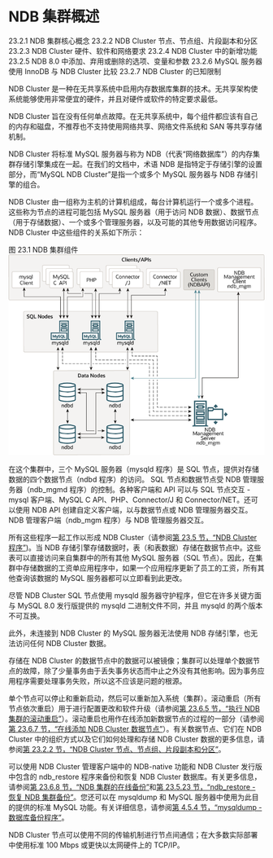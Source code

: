 # NDB 集群概述

23.2.1 NDB 集群核心概念
23.2.2 NDB Cluster 节点、节点组、片段副本和分区
23.2.3 NDB Cluster 硬件、软件和网络要求
23.2.4 NDB Cluster 中的新增功能
23.2.5 NDB 8.0 中添加、弃用或删除的选项、变量和参数
23.2.6 MySQL 服务器使用 InnoDB 与 NDB Cluster 比较
23.2.7 NDB Cluster 的已知限制

NDB Cluster 是一种在无共享系统中启用内存数据库集群的技术。无共享架构使系统能够使用非常便宜的硬件，并且对硬件或软件的特定要求最低。

NDB Cluster 旨在没有任何单点故障。在无共享系统中，每个组件都应该有自己的内存和磁盘，不推荐也不支持使用网络共享、网络文件系统和 SAN 等共享存储机制。

NDB Cluster 将标准 MySQL 服务器与称为 NDB（代表“网络数据库”）的内存集群存储引擎集成在一起。在我们的文档中，术语 NDB 是指特定于存储引擎的设置部分，而“MySQL NDB Cluster”是指一个或多个 MySQL 服务器与 NDB 存储引擎的组合。

NDB Cluster 由一组称为主机的计算机组成，每台计算机运行一个或多个进程。这些称为节点的进程可能包括 MySQL 服务器（用于访问 NDB 数据）、数据节点（用于存储数据）、一个或多个管理服务器，以及可能的其他专用数据访问程序。 NDB Cluster 中这些组件的关系如下所示：

图 23.1 NDB 集群组件![NDB Cluster Components](../../../resources/cluster-components-1.png)

在这个集群中，三个 MySQL 服务器（mysqld 程序）是 SQL 节点，提供对存储数据的四个数据节点（ndbd 程序）的访问。 SQL 节点和数据节点受 NDB 管理服务器（ndb_mgmd 程序）的控制。各种客户端和 API 可以与 SQL 节点交互 - mysql 客户端、MySQL C API、PHP、Connector/J 和 Connector/NET。还可以使用 NDB API 创建自定义客户端，以与数据节点或 NDB 管理服务器交互。 NDB 管理客户端（ndb_mgm 程序）与 NDB 管理服务器交互。

所有这些程序一起工作以形成 NDB Cluster（请参阅[第 23.5 节，“NDB Cluster 程序”](https://dev.mysql.com/doc/refman/8.0/en/mysql-cluster-programs.html))。当 NDB 存储引擎存储数据时，表（和表数据）存储在数据节点中。这些表可以直接访问来自集群中的所有其他 MySQL 服务器（SQL 节点）。因此，在集群中存储数据的工资单应用程序中，如果一个应用程序更新了员工的工资，所有其他查询该数据的 MySQL 服务器都可以立即看到此更改。

尽管 NDB Cluster SQL 节点使用 mysqld 服务器守护程序，但它在许多关键方面与 MySQL 8.0 发行版提供的 mysqld 二进制文件不同，并且 mysqld 的两个版本不可互换。

此外，未连接到 NDB Cluster 的 MySQL 服务器无法使用 NDB 存储引擎，也无法访问任何 NDB Cluster 数据。

存储在 NDB Cluster 的数据节点中的数据可以被镜像；集群可以处理单个数据节点的故障，除了少量事务由于丢失事务状态而中止之外没有其他影响。因为事务应用程序需要处理事务失败，所以这不应该是问题的根源。

单个节点可以停止和重新启动，然后可以重新加入系统（集群）。滚动重启（所有节点依次重启）用于进行配置更改和软件升级（请参阅[第 23.6.5 节，“执行 NDB 集群的滚动重启”](https://dev.mysql.com/doc/refman/8.0/en/mysql-cluster-rolling-restart.html)）。滚动重启也用作在线添加新数据节点的过程的一部分（请参阅[第 23.6.7 节，“在线添加 NDB Cluster 数据节点”](https://dev.mysql.com/doc/refman/8.0/en/mysql-cluster-online-add-node.html)）。有关数据节点、它们在 NDB Cluster 中的组织方式以及它们如何处理和存储 NDB Cluster 数据的更多信息，请参阅[第 23.2.2 节，“NDB Cluster 节点、节点组、片段副本和分区”](https://dev.mysql.com/doc/refman/8.0/en/mysql-cluster-nodes-groups.html)。

可以使用 NDB Cluster 管理客户端中的 NDB-native 功能和 NDB Cluster 发行版中包含的 ndb_restore 程序来备份和恢复 NDB Cluster 数据库。有关更多信息，请参阅[第 23.6.8 节，“NDB 集群的在线备份”](https://dev.mysql.com/doc/refman/8.0/en/mysql-cluster-backup.html)和[第 23.5.23 节，“ndb_restore - 恢复 NDB 集群备份”](https://dev.mysql.com/doc/refman/8.0/en/mysql-cluster-programs-ndb-restore.html)。您还可以在 mysqldump 和 MySQL 服务器中使用为此目的提供的标准 MySQL 功能。有关详细信息，请参阅[第 4.5.4 节，“mysqldump - 数据库备份程序”](https://dev.mysql.com/doc/refman/8.0/en/mysqldump.html)。

NDB Cluster 节点可以使用不同的传输机制进行节点间通信；在大多数实际部署中使用标准 100 Mbps 或更快以太网硬件上的 TCP/IP。
